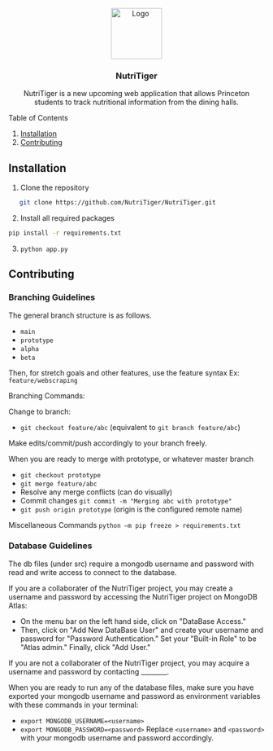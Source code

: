 <br />
<div align="center">
    <img src="static/media/logo.png" alt="Logo" width="100" height="100">

  <h3 align="center">NutriTiger</h3>

  <p align="center">
    NutriTiger is a new upcoming web application that allows Princeton students to track nutritional information from the dining halls.</a>
    <br />
  </p>
</div>

  <summary>Table of Contents</summary>
  <ol>
    <li>
      <a href="#installation">Installation</a>
    </li>
    <li><a href="#contributing">Contributing</a></li>
  </ol>

## Installation
1. Clone the repository
```sh
   git clone https://github.com/NutriTiger/NutriTiger.git
```
2. Install all required packages
```sh
pip install -r requirements.txt
```
3. ``python app.py``
## Contributing
### Branching Guidelines
The general branch structure is as follows.
- ``main``
- ``prototype``
- ``alpha``
- ``beta``

Then, for stretch goals and other features, use the feature syntax
Ex: ``feature/webscraping``

Branching Commands:

Change to branch:
- ``git checkout feature/abc`` (equivalent to ``git branch feature/abc``)

Make edits/commit/push accordingly to your branch freely.

When you are ready to merge with prototype, or whatever master branch
- ``git checkout prototype``
- ``git merge feature/abc``
- Resolve any merge conflicts (can do visually)
- Commit changes ``git commit -m "Merging abc with prototype"``
- ``git push origin prototype`` (origin is the configured remote name)


Miscellaneous Commands
``python –m pip freeze > requirements.txt``
### Database Guidelines
The db files (under src) require a mongodb username and password with read and write access to connect to the database. 

If you are a collaborater of the NutriTiger project, you may create a username and password by accessing the NutriTiger project on MongoDB Atlas: 
- On the menu bar on the left hand side, click on "DataBase Access."
- Then, click on "Add New DataBase User" and create your username and password for "Password Authentication." Set your "Built-in Role" to be "Atlas admin." Finally, click "Add User." 

If you are not a collaborater of the NutriTiger project, you may acquire a username and password by contacting ________.

When you are ready to run any of the database files, make sure you have exported your mongodb username and password as environment variables with these commands in your terminal:
- ``export MONGODB_USERNAME=<username>``
- ``export MONGODB_PASSWORD=<password>``
Replace ``<username>`` and ``<password>`` with your mongodb username and password accordingly.


